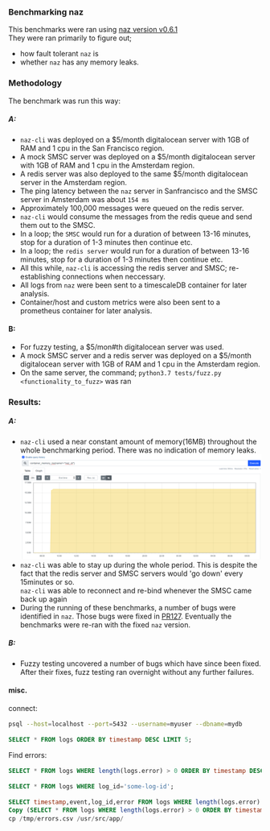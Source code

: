### Benchmarking naz
This benchmarks were ran using [naz version v0.6.1](https://github.com/komuw/naz/blob/master/CHANGELOG.md#version-v061)      
They were ran primarily to figure out;
- how fault tolerant `naz` is
- whether `naz` has any memory leaks.

### Methodology
The benchmark was run this way:

##### A:
- `naz-cli` was deployed on a $5/month digitalocean server with 1GB of RAM and 1 cpu in the San Francisco region.       
- A mock SMSC server was deployed on a $5/month digitalocean server with 1GB of RAM and 1 cpu in the Amsterdam region.     
- A redis server was also deployed to the same $5/month digitalocean server in the Amsterdam region.   
- The ping latency between the `naz` server in Sanfrancisco and the SMSC server in Amsterdam was about `154 ms`    
- Approximately 100,000 messages were queued on the redis server.   
- `naz-cli` would consume the messages from the redis queue and send them out to the SMSC.   
- In a loop; the `SMSC` would run for a duration of between 13-16 minutes, stop for a duration of 1-3 minutes then continue etc.
- In a loop; the `redis server` would run for a duration of between 13-16 minutes, stop for a duration of 1-3 minutes then continue etc.
- All this while, `naz-cli` is accessing the redis server and SMSC; re-establishing connections when neccessary.
- All logs from `naz` were been sent to a timescaleDB container for later analysis.   
- Container/host and custom metrics were also been sent to a prometheus container for later analysis.      

#### B:
- For fuzzy testing, a $5/mon#th digitalocean server was used.
- A mock SMSC server and a redis server was deployed on a $5/month digitalocean server with 1GB of RAM and 1 cpu in the Amsterdam region.     
- On the same server, the command; `python3.7 tests/fuzz.py <functionality_to_fuzz>` was ran


### Results:   

##### A:
- `naz-cli` used a near constant amount of memory(16MB) throughout the whole benchmarking period. There was no indication of memory leaks.
![naz-cli memory usage](./static/naz_mem_usage.png "naz-cli memory usage")   
- `naz-cli` was able to stay up during the whole period. This is despite the fact that the redis server and SMSC servers would 'go down' every 15minutes or so.     
   `naz-cli` was able to reconnect and re-bind whenever the SMSC came back up again
- During the running of these benchmarks, a number of bugs were identified in `naz`. Those bugs were fixed in [PR127](https://github.com/komuw/naz/pull/127). Eventually the benchmarks were re-ran with the fixed `naz` version.

##### B:
- Fuzzy testing uncovered a number of bugs which have since been fixed. After their fixes, fuzz testing ran overnight without any further failures.



#### misc.
connect:   
```sh
psql --host=localhost --port=5432 --username=myuser --dbname=mydb
```

```sql
SELECT * FROM logs ORDER BY timestamp DESC LIMIT 5;
```

Find errors:
```sql
SELECT * FROM logs WHERE length(logs.error) > 0 ORDER BY timestamp DESC;
```

```sql
SELECT * FROM logs WHERE log_id='some-log-id';
```

```sql
SELECT timestamp,event,log_id,error FROM logs WHERE length(logs.error) > 0 ORDER BY timestamp DESC;
Copy (SELECT * FROM logs WHERE length(logs.error) > 0 ORDER BY timestamp DESC) To '/tmp/errors.csv' With CSV DELIMITER ',';
cp /tmp/errors.csv /usr/src/app/
```
